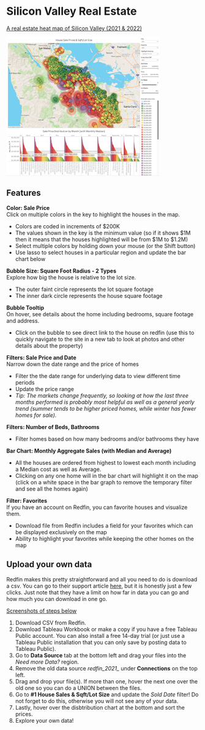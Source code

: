 # Silicon Valley Real Estate
[A real estate heat map of Silicon Valley (2021 & 2022)](https://public.tableau.com/app/profile/paula/viz/RealEstateAnalysisHeatMap-SiliconValley/1HouseSalesSqftLotSize)

[<img alt="Interactive Tableau Heat Map Visualization" width="400px" src="https://github.com/pleonova/real-estate/blob/main/Screenshots/sold_houses_sqft_lot_size2.png" />](https://public.tableau.com/app/profile/paula/viz/RealEstateAnalysisHeatMap-SiliconValley/1HouseSalesSqftLotSize2022.png)


## Features

**Color: Sale Price**<br/>
Click on multiple colors in the key to highlight the houses in the map.
- Colors are coded in increments of $200K
- The values shown in the key is the minimum value (so if it shows $1M then it means that the houses highlighted will be from $1M to $1.2M)
- Select multiple colors by holding down your mouse (or the Shift button)
- Use lasso to select houses in a particular region and update the bar chart below

**Bubble Size: Square Foot Radius - 2 Types**<br/>
Explore how big the house is relative to the lot size.
- The outer faint circle represents the lot square footage
- The inner dark circle represents the house square footage

**Bubble Tooltip**<br/>
On hover, see details about the home including bedrooms, square footage and address.
- Click on the bubble to see direct link to the house on redfin (use this to quickly navigate to the site in a new tab to look at photos and other details about the property)

**Filters: Sale Price and Date**<br/>
Narrow down the date range and the price of homes
- Filter the the date range for underlying data to view different time periods
- Update the price range
- *Tip: The markets change frequently, so looking at how the last three months performed is probably most helpful as well as a general yearly trend (summer tends to be higher priced homes, while winter has fewer homes for sale).*

**Filters: Number of Beds, Bathrooms**<br/>
- Filter homes based on how many bedrooms and/or bathrooms they have

**Bar Chart: Monthly Aggregate Sales (with Median and Average)**<br/>
- All the houses are ordered from highest to lowest each month including a Median cost as well as Average.
- Clicking on any one home will in the bar chart will highlight it on the map (click on a white space in the bar graph to remove the temporary filter and see all the homes again)

**Filter: Favorites**<br/>
If you have an account on Redfin, you can favorite houses and visualize them.
- Download file from Redfin includes a field for your favorites which can be displayed exclusively on the map
- Ability to highlight your favorites while keeping the other homes on the map



## Upload your own data

Redfin makes this pretty straightforward and all you need to do is download a csv. You can go to their support article [here](https://support.redfin.com/hc/en-us/articles/360016476931-Downloading-Data-), but it is honestly just a few clicks. Just note that they have a limit on how far in data you can go and how much you can download in one go.<br/>

[Screenshots of steps below](https://github.com/pleonova/real-estate/blob/master/UploadYourData)

1) Download CSV from Redfin.
2) Download Tableau Workbook or make a copy if you have a free Tableau Public account. You can also install a free 14-day trial (or just use a Tableau Public installation that you can only save by posting data to Tableau Public).
3) Go to **Data Source** tab at the bottom left and drag your files into the *Need more Data?* region.
4) Remove the old data source *redfin_2021_* under **Connections** on the top left.
5) Drag and drop your file(s). If more than one, hover the next one over the old one so you can do a UNION between the files.
6) Go to **#1 House Sales & Sqft/Lot Size** and update the *Sold Date* filter! Do not forget to do this, otherwise you will not see any of your data.
7) Lastly, hover over the disbtribution chart at the bottom and sort the prices.
8) Explore your own data!